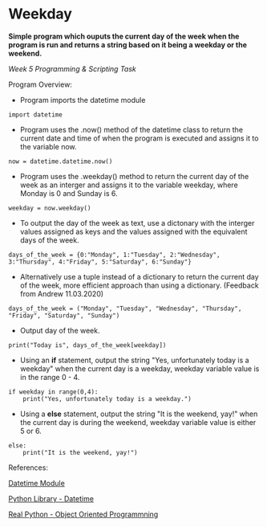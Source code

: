 # Weekday
**Simple program which ouputs the current day of the week when the program is run and returns a string based on it being a weekday or the weekend.**

*Week 5 Programming &amp; Scripting Task*

Program Overview:

- Program imports the datetime module
```
import datetime
```
- Program uses the .now() method of the datetime class to return the current date and time of when the program is executed and assigns it to the variable now.
```
now = datetime.datetime.now()
```
- Program uses the .weekday() method to return the current day of the week as an interger and assigns it to the variable weekday, where Monday is 0 and Sunday is 6.
```
weekday = now.weekday()
```
- To output the day of the week as text, use a dictonary with the interger values assigned as keys and the values assigned with the equivalent days of the week.
```
days_of_the_week = {0:"Monday", 1:"Tuesday", 2:"Wednesday", 3:"Thursday", 4:"Friday", 5:"Saturday", 6:"Sunday"}
```
- Alternatively use a tuple instead of a dictionary to return the current day of the week, more efficient approach than using a dictionary. 
(Feedback from Andrew 11.03.2020)
```
days_of_the_week = ("Monday", "Tuesday", "Wednesday", "Thursday", "Friday", "Saturday", "Sunday")
```
- Output day of the week.
```
print("Today is", days_of_the_week[weekday])
```
- Using an **if** statement, output the string "Yes, unfortunately today is a weekday" when the current day is a weekday, weekday variable value is in the range 0 - 4.
```
if weekday in range(0,4):
    print("Yes, unfortunately today is a weekday.")
```
- Using a **else** statement, output the string "It is the weekend, yay!" when the current day is during the weekend, weekday variable value is either 5 or 6.
```
else:
    print("It is the weekend, yay!")
```

References:

[Datetime Module](https://www.programiz.com/python-programming/datetime)

[Python Library - Datetime](https://docs.python.org/3/library/datetime.html)

[Real Python - Object Oriented Programmning](https://realpython.com/python3-object-oriented-programming/)

